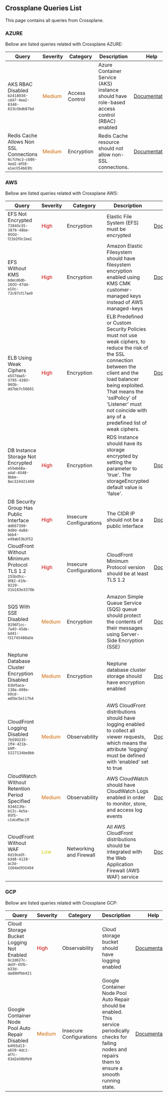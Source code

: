 ## Crossplane Queries List
This page contains all queries from Crossplane.

### AZURE
Bellow are listed queries related with Crossplane AZURE:



|            Query             |Severity|Category|Description|Help|
|------------------------------|--------|--------|-----------|----|
|AKS RBAC Disabled<br/><sup><sub>b2418936-cd47-4ea2-8346-623c0bdb87bd</sub></sup>|<span style="color:#C60">Medium</span>|Access Control|Azure Container Service (AKS) instance should have role-based access control (RBAC) enabled|<a href="https://doc.crds.dev/github.com/crossplane/provider-azure/compute.azure.crossplane.io/AKSCluster/v1alpha3@v0.19.0#spec-disableRBAC">Documentation</a><br/>|
|Redis Cache Allows Non SSL Connections<br/><sup><sub>6c7cfec3-c686-4ed2-bf58-a1ec054b63fc</sub></sup>|<span style="color:#C60">Medium</span>|Encryption|Redis Cache resource should not allow non-SSL connections.|<a href="https://doc.crds.dev/github.com/crossplane/provider-azure/cache.azure.crossplane.io/Redis/v1beta1@v0.19.0#spec-forProvider-enableNonSslPort">Documentation</a><br/>|

### AWS
Bellow are listed queries related with Crossplane AWS:



|            Query             |Severity|Category|Description|Help|
|------------------------------|--------|--------|-----------|----|
|EFS Not Encrypted<br/><sup><sub>72840c35-3876-48be-900d-f21b2f0c2ea1</sub></sup>|<span style="color:#C00">High</span>|Encryption|Elastic File System (EFS) must be encrypted|<a href="https://doc.crds.dev/github.com/crossplane/provider-aws/efs.aws.crossplane.io/FileSystem/v1alpha1@v0.29.0#spec-forProvider-encrypted">Documentation</a><br/>|
|EFS Without KMS<br/><sup><sub>bdecd6db-2600-47dd-a10c-72c97cf17ae9</sub></sup>|<span style="color:#C00">High</span>|Encryption|Amazon Elastic Filesystem should have filesystem encryption enabled using KMS CMK customer-managed keys instead of AWS managed-keys|<a href="https://doc.crds.dev/github.com/crossplane/provider-aws/efs.aws.crossplane.io/FileSystem/v1alpha1@v0.29.0#spec-forProvider-kmsKeyID">Documentation</a><br/>|
|ELB Using Weak Ciphers<br/><sup><sub>a507daa5-0795-4380-960b-dd7bb7c56661</sub></sup>|<span style="color:#C00">High</span>|Encryption|ELB Predefined or Custom Security Policies must not use weak ciphers, to reduce the risk of the SSL connection between the client and the load balancer being exploited. That means the 'sslPolicy' of 'Listener' must not coincide with any of a predefined list of weak ciphers.|<a href="https://doc.crds.dev/github.com/crossplane/provider-aws/elbv2.aws.crossplane.io/Listener/v1alpha1@v0.29.0#spec-forProvider-sslPolicy">Documentation</a><br/>|
|DB Instance Storage Not Encrypted<br/><sup><sub>e50eb68a-a4af-4048-8bbe-8ec324421469</sub></sup>|<span style="color:#C00">High</span>|Encryption|RDS Instance should have its storage encrypted by setting the parameter to 'true'. The storageEncrypted default value is 'false'.|<a href="https://doc.crds.dev/github.com/crossplane/provider-aws/database.aws.crossplane.io/RDSInstance/v1beta1@v0.29.0#spec-forProvider-storageEncrypted">Documentation</a><br/>|
|DB Security Group Has Public Interface<br/><sup><sub>dd667399-8d9d-4a8d-bbb4-e49ab53b2f52</sub></sup>|<span style="color:#C00">High</span>|Insecure Configurations|The CIDR IP should not be a public interface|<a href="https://doc.crds.dev/github.com/crossplane/provider-aws/ec2.aws.crossplane.io/SecurityGroup/v1beta1@v0.29.0#spec-forProvider-ingress-ipRanges-cidrIp">Documentation</a><br/>|
|CloudFront Without Minimum Protocol TLS 1.2<br/><sup><sub>255b0fcc-9f82-41fe-9229-01b163e3376b</sub></sup>|<span style="color:#C00">High</span>|Insecure Configurations|CloudFront Minimum Protocol version should be at least TLS 1.2|<a href="https://doc.crds.dev/github.com/crossplane/provider-aws/cloudfront.aws.crossplane.io/Distribution/v1alpha1@v0.29.0#spec-forProvider-distributionConfig-viewerCertificate-minimumProtocolVersion">Documentation</a><br/>|
|SQS With SSE Disabled<br/><sup><sub>9296f1cc-7a40-45de-bd41-f31745488a0e</sub></sup>|<span style="color:#C60">Medium</span>|Encryption|Amazon Simple Queue Service (SQS) queue should protect the contents of their messages using Server-Side Encryption (SSE)|<a href="https://doc.crds.dev/github.com/crossplane/provider-aws/sqs.aws.crossplane.io/Queue/v1beta1@v0.29.0#spec-forProvider-kmsMasterKeyId">Documentation</a><br/>|
|Neptune Database Cluster Encryption Disabled<br/><sup><sub>83bf5aca-138a-498e-b9cd-ad5bc5e117b4</sub></sup>|<span style="color:#C60">Medium</span>|Encryption|Neptune database cluster storage should have encryption enabled|<a href="https://doc.crds.dev/github.com/crossplane/provider-aws/neptune.aws.crossplane.io/DBCluster/v1alpha1@v0.29.0#spec-forProvider-storageEncrypted">Documentation</a><br/>|
|CloudFront Logging Disabled<br/><sup><sub>7b590235-1ff4-421b-b9ff-5227134be9bb</sub></sup>|<span style="color:#C60">Medium</span>|Observability|AWS CloudFront distributions should have logging enabled to collect all viewer requests, which means the attribute 'logging' must be defined with 'enabled' set to true|<a href="https://doc.crds.dev/github.com/crossplane/provider-aws/cloudfront.aws.crossplane.io/Distribution/v1alpha1@v0.29.0#spec-forProvider-distributionConfig-logging">Documentation</a><br/>|
|CloudWatch Without Retention Period Specified<br/><sup><sub>934613fe-b12c-4e5a-95f5-c1dcdffac1ff</sub></sup>|<span style="color:#C60">Medium</span>|Observability|AWS CloudWatch should have CloudWatch Logs enabled in order to monitor, store, and access log events|<a href="https://doc.crds.dev/github.com/crossplane/provider-aws/cloudwatchlogs.aws.crossplane.io/LogGroup/v1alpha1@v0.29.0#spec-forProvider-retentionInDays">Documentation</a><br/>|
|CloudFront Without WAF<br/><sup><sub>6d19ce0f-b3d8-4128-ac3d-1064e0f00494</sub></sup>|<span style="color:#CC0">Low</span>|Networking and Firewall|All AWS CloudFront distributions should be integrated with the Web Application Firewall (AWS WAF) service|<a href="https://doc.crds.dev/github.com/crossplane/provider-aws/cloudfront.aws.crossplane.io/Distribution/v1alpha1@v0.29.0#spec-forProvider-distributionConfig-webACLID">Documentation</a><br/>|

### GCP
Bellow are listed queries related with Crossplane GCP:



|            Query             |Severity|Category|Description|Help|
|------------------------------|--------|--------|-----------|----|
|Cloud Storage Bucket Logging Not Enabled<br/><sup><sub>6c2d627c-de0f-45fb-b33d-dad9bffbb421</sub></sup>|<span style="color:#C00">High</span>|Observability|Cloud storage bucket should have logging enabled|<a href="https://doc.crds.dev/github.com/crossplane/provider-gcp/storage.gcp.crossplane.io/Bucket/v1alpha3@v0.21.0#spec-logging">Documentation</a><br/>|
|Google Container Node Pool Auto Repair Disabled<br/><sup><sub>b4f65d13-a609-4dc1-af7c-63d2e08bffe9</sub></sup>|<span style="color:#C60">Medium</span>|Insecure Configurations|Google Container Node Pool Auto Repair should be enabled. This service periodically checks for failing nodes and repairs them to ensure a smooth running state.|<a href="https://doc.crds.dev/github.com/crossplane/provider-gcp/container.gcp.crossplane.io/NodePool/v1beta1@v0.21.0#spec-forProvider-management-autoRepair">Documentation</a><br/>|

